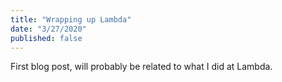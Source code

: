 ```yaml
---
title: "Wrapping up Lambda"
date: "3/27/2020"
published: false
---
```


First blog post, will probably be related to what I did at Lambda.
